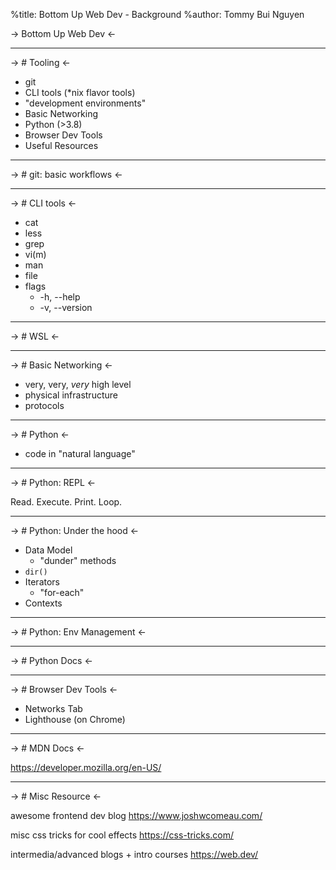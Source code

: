 %title: Bottom Up Web Dev - Background
%author: Tommy Bui Nguyen

-> Bottom Up Web Dev <-

---

-> # Tooling <-

- git
- CLI tools (\*nix flavor tools)
- "development environments"
- Basic Networking 
- Python (>3.8)
- Browser Dev Tools
- Useful Resources

---

-> # git: basic workflows <-

---

-> # CLI tools <-

- cat
- less
- grep
- vi(m)
- man
- file
- flags
    - -h, --help
    - -v, --version

---

-> # WSL <-

---

-> # Basic Networking <-

- very, very, _very_ high level
- physical infrastructure
- protocols

---

-> # Python <-

- code in "natural language"

---

-> # Python: REPL <-

Read. Execute. Print. Loop.

---

-> # Python: Under the hood <-

- Data Model
	- "dunder" methods
- `dir()`
- Iterators
    - "for-each"
- Contexts

---

-> # Python: Env Management <-

---

-> # Python Docs <-

---

-> # Browser Dev Tools <-

- Networks Tab
- Lighthouse (on Chrome)

---

-> # MDN Docs <-
 
https://developer.mozilla.org/en-US/

---

-> # Misc Resource <-

awesome frontend dev blog
https://www.joshwcomeau.com/

misc css tricks for cool effects
https://css-tricks.com/

intermedia/advanced blogs + intro courses
https://web.dev/